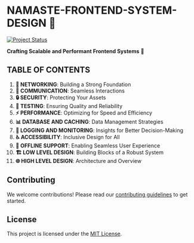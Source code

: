 **NAMASTE-FRONTEND-SYSTEM-DESIGN** 🌟
=====================================

[![Project Status](https://img.shields.io/badge/status-in%20development-yellow)](https://github.com/prashanth2612/NAMASTE-FRONTEND-SYSTEM-DESIGN)

**Crafting Scalable and Performant Frontend Systems** 🚀

**TABLE OF CONTENTS**
-----------------

1. **🔗 NETWORKING**: Building a Strong Foundation
2. **💬 COMMUNICATION**: Seamless Interactions
3. **🔒 SECURITY**: Protecting Your Assets
4. **🧪 TESTING**: Ensuring Quality and Reliability
5. **⚡️ PERFORMANCE**: Optimizing for Speed and Efficiency
6. **📊 DATABASE AND CACHING**: Data Management Strategies
7. **📝 LOGGING AND MONITORING**: Insights for Better Decision-Making
8. **♿️ ACCESSIBILITY**: Inclusive Design for All
9. **📴 OFFLINE SUPPORT**: Enabling Seamless User Experience
10. **🏗️ LOW LEVEL DESIGN**: Building Blocks of a Robust System
11. **🌐 HIGH LEVEL DESIGN**: Architecture and Overview

**Contributing**
---------------

We welcome contributions! Please read our [contributing guidelines](CONTRIBUTING.md) to get started.

**License**
-------

This project is licensed under the [MIT License](LICENSE).